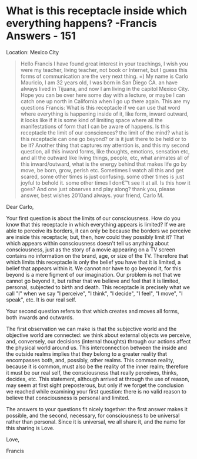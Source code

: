 # What is this receptacle inside which everything happens? -Francis Answers - 151

Location: Mexico City


>Hello Francis I have found great interest in your teachings, I wish you were my teacher, living teacher, not book or Internet, but I guess this forms of communication are the very next thing. =) My name is Carlo Mauricio, I am 32 years old, I was born in San Diego CA. an have always lived in Tijuana, and now I am living in the capitol Mexico City. Hope you can be over here some day with a lecture, or maybe I can catch one up north in California when I go up there again. This are my questions Francis: What is this receptacle if we can use that word where everything is happening inside of it, like form, inward outward, it looks like if it is some kind of limiting space where all the manifestations of form that I can be aware of happens. Is this receptacle the limit of our consciences? the limit of the mind? what is this receptacle can one go beyond? or is it just there to be held or to be it? Another thing that captures my attention is, and this my second question, all this inward forms, like thoughts, emotions, sensation etc, and all the outward like living things, people, etc, what animates all of this inward/outward, what is the energy behind that makes life go by move, be born, grow, perish etc. Sometimes I watch all this and get scared, some other times is just confusing. some other times is just joyful to behold it. some other times I don€™t see it at all. Is this how it goes? And one just observes and play along? thank you, please answer, best wishes 2010and always. your friend, Carlo M.

Dear Carlo,

Your first question is about the limits of our consciousness. How do you know that this receptacle in which everything appears is limited? If we are able to perceive its borders, it can only be because the borders we perceive are inside this receptacle; but, then, how could they possibly limit it? That which appears within consciousness doesn't tell us anything about consciousness, just as the story of a movie appearing on a TV screen contains no information on the brand, age, or size of the TV. Therefore that which limits this receptacle is only the belief you have that it is limited, a belief that appears within it. We cannot nor have to go beyond it, for this beyond is a mere figment of our imagination. Our problem is not that we cannot go beyond it, but rather that we believe and feel that it is limited, personal, subjected to birth and death. This receptacle is precisely what we call "I" when we say "I perceive", "I think", "I decide", "I feel", "I move", "I speak", etc. It is our real self.

Your second question refers to that which creates and moves all forms, both inwards and outwards.

The first observation we can make is that the subjective world and the objective world are connected: we think about external objects we perceive, and, conversely, our decisions (internal thoughts) through our actions affect the physical world around us. This interconnection between the inside and the outside realms implies that they belong to a greater reality that encompasses both, and, possibly, other realms. This common reality, because it is common, must also be the reality of the inner realm; therefore it must be our real self, the consciousness that really perceives, thinks, decides, etc. This statement, although arrived at through the use of reason, may seem at first sight preposterous, but only if we forget the conclusion we reached while examining your first question: there is no valid reason to believe that consciousness is personal and limited.

The answers to your questions fit nicely together: the first answer makes it possible, and the second, necessary, for consciousness to be universal rather than personal. Since it is universal, we all share it, and the name for this sharing is Love.

Love,

Francis

